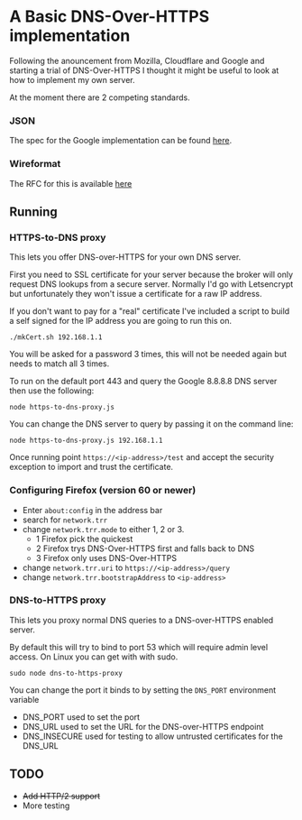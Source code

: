 # A Basic DNS-Over-HTTPS implementation

Following the anouncement from Mozilla, Cloudflare and Google and starting a trial of DNS-Over-HTTPS I thought it might be useful 
to look at how to implement my own server.

At the moment there are 2 competing standards.

### JSON

The spec for the Google implementation can be found [here](https://developers.google.com/speed/public-dns/docs/dns-over-https).

### Wireformat

The RFC for this is available [here](https://datatracker.ietf.org/doc/draft-ietf-doh-dns-over-https/?include_text=1)

## Running

### HTTPS-to-DNS proxy

This lets you offer DNS-over-HTTPS for your own DNS server.

First you need to SSL certificate for your server because the broker will only request DNS lookups from a secure server. Normally I'd go 
with Letsencrypt but unfortunately they won't issue a certificate for a raw IP address.

If you don't want to pay for a "real" certificate I've included a script to build a self signed for the IP address you are going to run this on.

`./mkCert.sh 192.168.1.1`

You will be asked for a password 3 times, this will not be needed again but needs to match all 3 times.

To run on the default port 443 and query the Google 8.8.8.8 DNS server then use the following:

`node https-to-dns-proxy.js`

You can change the DNS server to query by passing it on the command line:

`node https-to-dns-proxy.js 192.168.1.1`

Once running point `https://<ip-address>/test` and accept the security exception to import and trust the certificate.

### Configuring Firefox (version 60 or newer)

+ Enter `about:config` in the address bar
+ search for `network.trr`
+ change `network.trr.mode` to either 1, 2 or 3. 
    - 1 Firefox pick the quickest
    - 2 Firefox trys DNS-Over-HTTPS first and falls back to DNS
    - 3 Firefox only uses DNS-Over-HTTPS
+ change `network.trr.uri` to `https://<ip-address>/query`
+ change `network.trr.bootstrapAddress` to `<ip-address>`

### DNS-to-HTTPS proxy

This lets you proxy normal DNS queries to a DNS-over-HTTPS enabled server.

By default this will try to bind to port 53 which will require admin level access. On Linux you can get with with sudo.

`sudo node dns-to-https-proxy`

You can change the port it binds to by setting the `DNS_PORT` environment variable

 - DNS_PORT used to set the port
 - DNS_URL used to set the URL for the DNS-over-HTTPS endpoint
 - DNS_INSECURE used for testing to allow untrusted certificates for the DNS_URL

## TODO

- ~~Add HTTP/2 support~~
- More testing
